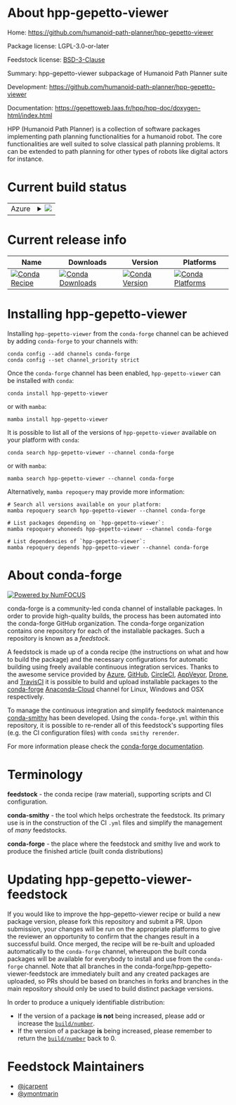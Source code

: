 About hpp-gepetto-viewer
========================

Home: https://github.com/humanoid-path-planner/hpp-gepetto-viewer

Package license: LGPL-3.0-or-later

Feedstock license: [BSD-3-Clause](https://github.com/conda-forge/hpp-gepetto-viewer-feedstock/blob/main/LICENSE.txt)

Summary: hpp-gepetto-viewer subpackage of Humanoid Path Planner suite

Development: https://github.com/humanoid-path-planner/hpp-gepetto-viewer

Documentation: https://gepettoweb.laas.fr/hpp/hpp-doc/doxygen-html/index.html

HPP (Humanoid Path Planner) is a collection of software packages implementing
path planning functionalities for a humanoid robot. The core functionalities are well
suited to solve classical path planning problems. It can be extended to path planning
for other types of robots like digital actors for instance.


Current build status
====================


<table>
    
  <tr>
    <td>Azure</td>
    <td>
      <details>
        <summary>
          <a href="https://dev.azure.com/conda-forge/feedstock-builds/_build/latest?definitionId=12855&branchName=main">
            <img src="https://dev.azure.com/conda-forge/feedstock-builds/_apis/build/status/hpp-gepetto-viewer-feedstock?branchName=main">
          </a>
        </summary>
        <table>
          <thead><tr><th>Variant</th><th>Status</th></tr></thead>
          <tbody><tr>
              <td>linux_64_python3.10.____cpython</td>
              <td>
                <a href="https://dev.azure.com/conda-forge/feedstock-builds/_build/latest?definitionId=12855&branchName=main">
                  <img src="https://dev.azure.com/conda-forge/feedstock-builds/_apis/build/status/hpp-gepetto-viewer-feedstock?branchName=main&jobName=linux&configuration=linux_64_python3.10.____cpython" alt="variant">
                </a>
              </td>
            </tr><tr>
              <td>linux_64_python3.7.____cpython</td>
              <td>
                <a href="https://dev.azure.com/conda-forge/feedstock-builds/_build/latest?definitionId=12855&branchName=main">
                  <img src="https://dev.azure.com/conda-forge/feedstock-builds/_apis/build/status/hpp-gepetto-viewer-feedstock?branchName=main&jobName=linux&configuration=linux_64_python3.7.____cpython" alt="variant">
                </a>
              </td>
            </tr><tr>
              <td>linux_64_python3.8.____cpython</td>
              <td>
                <a href="https://dev.azure.com/conda-forge/feedstock-builds/_build/latest?definitionId=12855&branchName=main">
                  <img src="https://dev.azure.com/conda-forge/feedstock-builds/_apis/build/status/hpp-gepetto-viewer-feedstock?branchName=main&jobName=linux&configuration=linux_64_python3.8.____cpython" alt="variant">
                </a>
              </td>
            </tr><tr>
              <td>linux_64_python3.9.____cpython</td>
              <td>
                <a href="https://dev.azure.com/conda-forge/feedstock-builds/_build/latest?definitionId=12855&branchName=main">
                  <img src="https://dev.azure.com/conda-forge/feedstock-builds/_apis/build/status/hpp-gepetto-viewer-feedstock?branchName=main&jobName=linux&configuration=linux_64_python3.9.____cpython" alt="variant">
                </a>
              </td>
            </tr><tr>
              <td>osx_64_python3.10.____cpython</td>
              <td>
                <a href="https://dev.azure.com/conda-forge/feedstock-builds/_build/latest?definitionId=12855&branchName=main">
                  <img src="https://dev.azure.com/conda-forge/feedstock-builds/_apis/build/status/hpp-gepetto-viewer-feedstock?branchName=main&jobName=osx&configuration=osx_64_python3.10.____cpython" alt="variant">
                </a>
              </td>
            </tr><tr>
              <td>osx_64_python3.7.____cpython</td>
              <td>
                <a href="https://dev.azure.com/conda-forge/feedstock-builds/_build/latest?definitionId=12855&branchName=main">
                  <img src="https://dev.azure.com/conda-forge/feedstock-builds/_apis/build/status/hpp-gepetto-viewer-feedstock?branchName=main&jobName=osx&configuration=osx_64_python3.7.____cpython" alt="variant">
                </a>
              </td>
            </tr><tr>
              <td>osx_64_python3.8.____cpython</td>
              <td>
                <a href="https://dev.azure.com/conda-forge/feedstock-builds/_build/latest?definitionId=12855&branchName=main">
                  <img src="https://dev.azure.com/conda-forge/feedstock-builds/_apis/build/status/hpp-gepetto-viewer-feedstock?branchName=main&jobName=osx&configuration=osx_64_python3.8.____cpython" alt="variant">
                </a>
              </td>
            </tr><tr>
              <td>osx_64_python3.9.____cpython</td>
              <td>
                <a href="https://dev.azure.com/conda-forge/feedstock-builds/_build/latest?definitionId=12855&branchName=main">
                  <img src="https://dev.azure.com/conda-forge/feedstock-builds/_apis/build/status/hpp-gepetto-viewer-feedstock?branchName=main&jobName=osx&configuration=osx_64_python3.9.____cpython" alt="variant">
                </a>
              </td>
            </tr>
          </tbody>
        </table>
      </details>
    </td>
  </tr>
</table>

Current release info
====================

| Name | Downloads | Version | Platforms |
| --- | --- | --- | --- |
| [![Conda Recipe](https://img.shields.io/badge/recipe-hpp--gepetto--viewer-green.svg)](https://anaconda.org/conda-forge/hpp-gepetto-viewer) | [![Conda Downloads](https://img.shields.io/conda/dn/conda-forge/hpp-gepetto-viewer.svg)](https://anaconda.org/conda-forge/hpp-gepetto-viewer) | [![Conda Version](https://img.shields.io/conda/vn/conda-forge/hpp-gepetto-viewer.svg)](https://anaconda.org/conda-forge/hpp-gepetto-viewer) | [![Conda Platforms](https://img.shields.io/conda/pn/conda-forge/hpp-gepetto-viewer.svg)](https://anaconda.org/conda-forge/hpp-gepetto-viewer) |

Installing hpp-gepetto-viewer
=============================

Installing `hpp-gepetto-viewer` from the `conda-forge` channel can be achieved by adding `conda-forge` to your channels with:

```
conda config --add channels conda-forge
conda config --set channel_priority strict
```

Once the `conda-forge` channel has been enabled, `hpp-gepetto-viewer` can be installed with `conda`:

```
conda install hpp-gepetto-viewer
```

or with `mamba`:

```
mamba install hpp-gepetto-viewer
```

It is possible to list all of the versions of `hpp-gepetto-viewer` available on your platform with `conda`:

```
conda search hpp-gepetto-viewer --channel conda-forge
```

or with `mamba`:

```
mamba search hpp-gepetto-viewer --channel conda-forge
```

Alternatively, `mamba repoquery` may provide more information:

```
# Search all versions available on your platform:
mamba repoquery search hpp-gepetto-viewer --channel conda-forge

# List packages depending on `hpp-gepetto-viewer`:
mamba repoquery whoneeds hpp-gepetto-viewer --channel conda-forge

# List dependencies of `hpp-gepetto-viewer`:
mamba repoquery depends hpp-gepetto-viewer --channel conda-forge
```


About conda-forge
=================

[![Powered by
NumFOCUS](https://img.shields.io/badge/powered%20by-NumFOCUS-orange.svg?style=flat&colorA=E1523D&colorB=007D8A)](https://numfocus.org)

conda-forge is a community-led conda channel of installable packages.
In order to provide high-quality builds, the process has been automated into the
conda-forge GitHub organization. The conda-forge organization contains one repository
for each of the installable packages. Such a repository is known as a *feedstock*.

A feedstock is made up of a conda recipe (the instructions on what and how to build
the package) and the necessary configurations for automatic building using freely
available continuous integration services. Thanks to the awesome service provided by
[Azure](https://azure.microsoft.com/en-us/services/devops/), [GitHub](https://github.com/),
[CircleCI](https://circleci.com/), [AppVeyor](https://www.appveyor.com/),
[Drone](https://cloud.drone.io/welcome), and [TravisCI](https://travis-ci.com/)
it is possible to build and upload installable packages to the
[conda-forge](https://anaconda.org/conda-forge) [Anaconda-Cloud](https://anaconda.org/)
channel for Linux, Windows and OSX respectively.

To manage the continuous integration and simplify feedstock maintenance
[conda-smithy](https://github.com/conda-forge/conda-smithy) has been developed.
Using the ``conda-forge.yml`` within this repository, it is possible to re-render all of
this feedstock's supporting files (e.g. the CI configuration files) with ``conda smithy rerender``.

For more information please check the [conda-forge documentation](https://conda-forge.org/docs/).

Terminology
===========

**feedstock** - the conda recipe (raw material), supporting scripts and CI configuration.

**conda-smithy** - the tool which helps orchestrate the feedstock.
                   Its primary use is in the construction of the CI ``.yml`` files
                   and simplify the management of *many* feedstocks.

**conda-forge** - the place where the feedstock and smithy live and work to
                  produce the finished article (built conda distributions)


Updating hpp-gepetto-viewer-feedstock
=====================================

If you would like to improve the hpp-gepetto-viewer recipe or build a new
package version, please fork this repository and submit a PR. Upon submission,
your changes will be run on the appropriate platforms to give the reviewer an
opportunity to confirm that the changes result in a successful build. Once
merged, the recipe will be re-built and uploaded automatically to the
`conda-forge` channel, whereupon the built conda packages will be available for
everybody to install and use from the `conda-forge` channel.
Note that all branches in the conda-forge/hpp-gepetto-viewer-feedstock are
immediately built and any created packages are uploaded, so PRs should be based
on branches in forks and branches in the main repository should only be used to
build distinct package versions.

In order to produce a uniquely identifiable distribution:
 * If the version of a package **is not** being increased, please add or increase
   the [``build/number``](https://docs.conda.io/projects/conda-build/en/latest/resources/define-metadata.html#build-number-and-string).
 * If the version of a package **is** being increased, please remember to return
   the [``build/number``](https://docs.conda.io/projects/conda-build/en/latest/resources/define-metadata.html#build-number-and-string)
   back to 0.

Feedstock Maintainers
=====================

* [@jcarpent](https://github.com/jcarpent/)
* [@ymontmarin](https://github.com/ymontmarin/)

